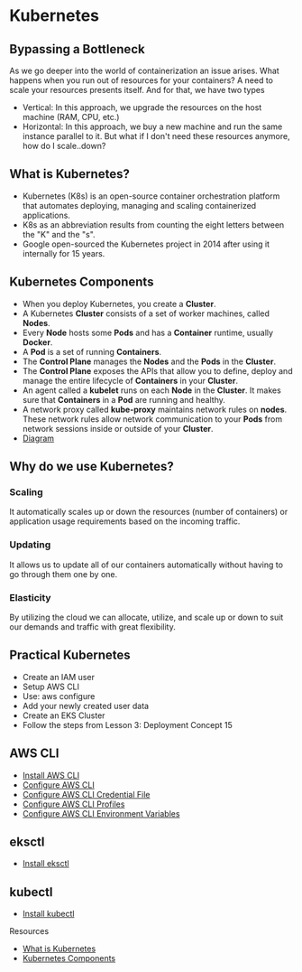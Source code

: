 # Kubernetes

## Bypassing a Bottleneck
As we go deeper into the world of containerization an issue arises. What happens when you run out of resources for your containers? A need to scale your resources presents itself. And for that, we have two types
- Vertical: In this approach, we upgrade the resources on the host machine (RAM, CPU, etc.)
- Horizontal: In this approach, we buy a new machine and run the same instance parallel to it.
But what if I don't need these resources anymore, how do I scale..down?


## What is Kubernetes?
- Kubernetes (K8s) is an open-source container orchestration platform that automates deploying, managing and scaling containerized applications.
- K8s as an abbreviation results from counting the eight letters between the "K" and the "s".
- Google open-sourced the Kubernetes project in 2014 after using it internally for 15 years.

## Kubernetes Components
- When you deploy Kubernetes, you create a **Cluster**.
- A Kubernetes **Cluster** consists of a set of worker machines, called **Nodes**.
- Every **Node** hosts some **Pods** and has a **Container** runtime, usually **Docker**. 
- A **Pod** is a set of running **Containers**.
- The **Control Plane** manages the **Nodes** and the **Pods** in the **Cluster**.
- The **Control Plane** exposes the APIs that allow you to define, deploy and manage the entire lifecycle of **Containers** in your **Cluster**.
- An agent called a **kubelet** runs on each **Node** in the **Cluster**. It makes sure that **Containers** in a **Pod** are running and healthy.
- A network proxy called **kube-proxy** maintains network rules on **nodes**. These network rules allow network communication to your **Pods** from network sessions inside or outside of your **Cluster**.
- [Diagram](https://www.cncf.io/wp-content/uploads/2020/09/Kubernetes-architecture-diagram-1-1.png) 

## Why do we use Kubernetes?
### Scaling
It automatically scales up or down the resources (number of containers) or application usage requirements based on the incoming traffic.
### Updating
It allows us to update all of our containers automatically without having to go through them one by one.
### Elasticity
By utilizing the cloud we can allocate, utilize, and scale up or down to suit our demands and traffic with great flexibility.
 
## Practical Kubernetes
- Create an IAM user
- Setup AWS CLI
- Use: aws configure
- Add your newly created user data
- Create an EKS Cluster
- Follow the steps from Lesson 3: Deployment Concept 15

## AWS CLI
- [Install AWS CLI](https://docs.aws.amazon.com/cli/latest/userguide/getting-started-install.html)
- [Configure AWS CLI](https://docs.aws.amazon.com/cli/latest/userguide/cli-configure-quickstart.html)
- [Configure AWS CLI Credential File](https://docs.aws.amazon.com/cli/latest/userguide/cli-configure-files.html)
- [Configure AWS CLI Profiles](https://docs.aws.amazon.com/cli/latest/userguide/cli-configure-profiles.html)
- [Configure AWS CLI Environment Variables](https://docs.aws.amazon.com/cli/latest/userguide/cli-configure-envvars.html)

## eksctl
- [Install eksctl](https://docs.aws.amazon.com/eks/latest/userguide/eksctl.html)

## kubectl
- [Install kubectl](https://kubernetes.io/docs/tasks/tools/install-kubectl-linux/)

Resources
- [What is Kubernetes](https://kubernetes.io/docs/concepts/overview/what-is-kubernetes/)
- [Kubernetes Components](https://kubernetes.io/docs/concepts/overview/components/)

